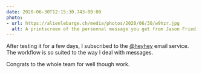 ```yaml
---
date: 2020-06-30T12:15:30.743-00:00
photo:
- url: https://alienlebarge.ch/media/photos/2020/06/30/w9hzr.jpg
  alt: A printscreen of the personnal message you get from Jason Fried when subscribing to the service.
---
```

After testing it for a few days, I subscribed to the [@heyhey](https://twitter.com/heyhey) email service. The workflow is so suited to the way I deal with messages.

Congrats to the whole team for well though work.
